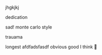 jhgkjkj


dedication

sad!
monte carlo
style

trauama

longest
afdfadsfasdf
obvious
good
I think 🤔 
